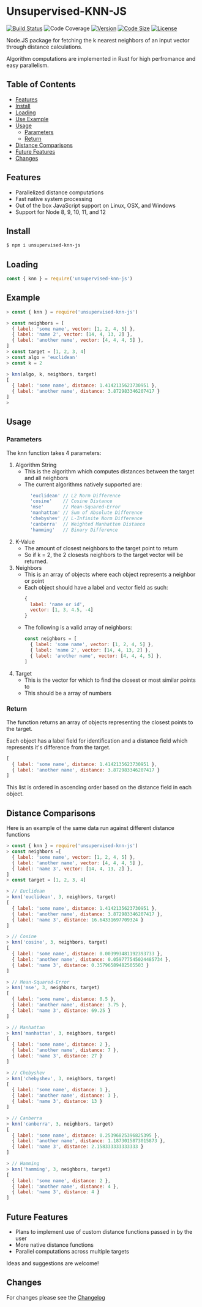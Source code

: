 # Unsupervised-KNN-JS

[![Build Status][travis-img]][travis-url]
![Code Coverage][coveralls-url]
[![Version][npm-version]][npm-url]
[![Code Size][code-size]][github-url]
[![License][license-img]][license-url]

Node.JS package for fetching the k nearest neighbors of an input vector through distance calculations.

Algorithm computations are implemented in Rust for high perfromance and easy parallelism.

## Table of Contents

<!-- TOC -->

 - [Features](#features)
 - [Install](#install)
 - [Loading](#loading)
 - [Use Example](#example)
 - [Usage](#usage)
    - [Parameters](#parameters)
    - [Return](#return)
 - [Distance Comparisons](#distance-comparisons)
 - [Future Features](#future-features)
 - [Changes](#changes)

<!-- /TOC -->


## Features

  * Parallelized distance computations
  * Fast native system processing
  * Out of the box JavaScript support on Linux, OSX, and Windows
  * Support for Node 8, 9, 10, 11, and 12

## Install

```sh
$ npm i unsupervised-knn-js
```

## Loading

```javascript
const { knn } = require('unsupervised-knn-js')
```


## Example

```javascript
> const { knn } = require('unsupervised-knn-js')

> const neighbors = [
  { label: 'some name', vector: [1, 2, 4, 5] },
  { label: 'name 2', vector: [14, 4, 13, 2] },
  { label: 'another name', vector: [4, 4, 4, 5] },
]
> const target = [1, 2, 3, 4]
> const algo = 'euclidean'
> const k = 2

> knn(algo, k, neighbors, target)
[
  { label: 'some name', distance: 1.4142135623730951 },
  { label: 'another name', distance: 3.872983346207417 }
]
> 
```

## Usage

### Parameters
The knn function takes 4 parameters:

  1. Algorithm String
      * This is the algorithm which computes distances between the target and all neighbors
      * The current algorithms natively supported are:
          ```javascript
            'euclidean' // L2 Norm Difference
            'cosine'    // Cosine Distance
            'mse'       // Mean-Squared-Error 
            'manhattan' // Sum of Absolute Difference
            'chebyshev' // L-Infinite Norm Difference
            'canberra'  // Weighted Manhatten Distance
            'hamming'   // Binary Difference
          ```
  1. K-Value
      * The amount of closest neighbors to the target point to return
      * So if k = 2, the 2 closests neighbors to the target vector will be returned.
  1. Neighbors
      * This is an array of objects where each object represents a neighbor or point
      * Each object should have a label and vector field as such:
        ```javascript
        {
          label: 'name or id',
          vector: [1, 3, 4.5, -4]
        }
        ```
      * The following is a valid array of neighbors:
        ```javascript
        const neighbors = [
          { label: 'some name', vector: [1, 2, 4, 5] },
          { label: 'name 2', vector: [14, 4, 13, 2] },
          { label: 'another name', vector: [4, 4, 4, 5] },
        ]
        ```
  1. Target
      * This is the vector for which to find the closest or most similar points to
      * This should be a array of numbers


### Return

The function returns an array of objects representing the closest points to the target.

Each object has a label field for identification and a distance field which represents it's difference from the target.
```javascript
[
  { label: 'some name', distance: 1.4142135623730951 },
  { label: 'another name', distance: 3.872983346207417 }
]
```

This list is ordered in ascending order based on the distance field in each object.


## Distance Comparisons

Here is an example of the same data run against different distance functions

```javascript
> const { knn } = require('unsupervised-knn-js')
> const neighbors =[
  { label: 'some name', vector: [1, 2, 4, 5] },
  { label: 'another name', vector: [4, 4, 4, 5] },
  { label: 'name 3', vector: [14, 4, 13, 2] },
]
> const target = [1, 2, 3, 4]

> // Euclidean
> knn('euclidean', 3, neighbors, target)
[
  { label: 'some name', distance: 1.4142135623730951 },
  { label: 'another name', distance: 3.872983346207417 },
  { label: 'name 3', distance: 16.64331697709324 }
]

> // Cosine
> knn('cosine', 3, neighbors, target)
[
  { label: 'some name', distance: 0.003993481192393733 },
  { label: 'another name', distance: 0.059777545024485734 },
  { label: 'name 3', distance: 0.35796589482505503 }
]

> // Mean-Squared-Error
> knn('mse', 3, neighbors, target)
[
  { label: 'some name', distance: 0.5 },
  { label: 'another name', distance: 3.75 },
  { label: 'name 3', distance: 69.25 }
]

> // Manhattan
> knn('manhattan', 3, neighbors, target)
[
  { label: 'some name', distance: 2 },
  { label: 'another name', distance: 7 },
  { label: 'name 3', distance: 27 }
]

> // Chebyshev
> knn('chebyshev', 3, neighbors, target)
[
  { label: 'some name', distance: 1 },
  { label: 'another name', distance: 3 },
  { label: 'name 3', distance: 13 }
]

> // Canberra
> knn('canberra', 3, neighbors, target)
[
  { label: 'some name', distance: 0.25396825396825395 },
  { label: 'another name', distance: 1.1873015873015873 },
  { label: 'name 3', distance: 2.158333333333333 }
]

> // Hamming
> knn('hamming', 3, neighbors, target)
[
  { label: 'some name', distance: 2 },
  { label: 'another name', distance: 4 },
  { label: 'name 3', distance: 4 }
]
```


## Future Features

  * Plans to implement use of custom distance functions passed in by the user
  * More native distance functions
  * Parallel computations across multiple targets

  Ideas and suggestions are welcome!


## Changes

  For changes please see the [Changelog][changelog-url]



[travis-img]: https://img.shields.io/travis/houtanf/unsupervised-knn-js?style=for-the-badge
[travis-url]: https://travis-ci.org/houtanf/Unsupervised-KNN-JS
[license-img]: https://img.shields.io/github/license/houtanf/unsupervised-knn-js?style=for-the-badge
[license-url]: https://github.com/houtanf/Unsupervised-KNN-JS/blob/master/LICENSE
[npm-version]: https://img.shields.io/npm/v/unsupervised-knn-js?color=red&style=for-the-badge
[code-size]: https://img.shields.io/github/languages/code-size/houtanf/unsupervised-knn-js?style=for-the-badge
[npm-url]: https://www.npmjs.com/package/unsupervised-knn-js
[github-url]: https://github.com/houtanf/Unsupervised-KNN-JS
[changelog-url]: https://github.com/houtanf/Unsupervised-KNN-JS/blob/master/CHANGELOG.md
[coveralls-url]: https://img.shields.io/coveralls/github/houtanf/Unsupervised-KNN-JS?style=for-the-badge